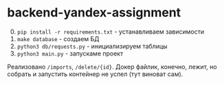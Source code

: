 # backend-yandex-assignment

0. `pip install -r requirements.txt` - устанавливаем зависимости
1. `make database` - создаем БД
2. `python3 db/requests.py` - инициализируем таблицы
3. `python3 main.py` - запускаме проект

Реализовано `/imports`, `/delete/{id}`.
Докер файлик, конечно, лежит, но собрать и запустить контейнер не успел (тут виноват сам).
